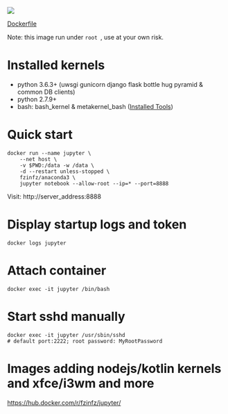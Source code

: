[![](https://images.microbadger.com/badges/image/fzinfz/anaconda3.svg)](https://microbadger.com/images/fzinfz/anaconda3)

[Dockerfile](https://github.com/fzinfz/docker-images/blob/master/anaconda3/Dockerfile)

Note: this image run under `root `, use at your own risk.

# Installed kernels
- python 3.6.3+ (uwsgi gunicorn django flask bottle hug pyramid & common DB clients)
- python 2.7.9+
- bash: bash_kernel & metakernel_bash ([Installed Tools](https://github.com/fzinfz/scripts/blob/master/install-tools.sh))

# Quick start
```
docker run --name jupyter \
    --net host \
    -v $PWD:/data -w /data \
    -d --restart unless-stopped \
    fzinfz/anaconda3 \
    jupyter notebook --allow-root --ip=* --port=8888
```
Visit: http://server_address:8888

# Display startup logs and token
    docker logs jupyter

# Attach container
    docker exec -it jupyter /bin/bash

# Start sshd manually
	docker exec -it jupyter /usr/sbin/sshd 
    # default port:2222; root password: MyRootPassword

# Images adding nodejs/kotlin kernels and xfce/i3wm and more
https://hub.docker.com/r/fzinfz/jupyter/
